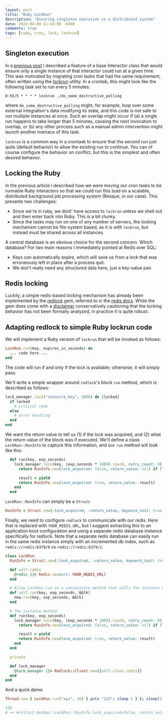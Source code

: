 ```yaml
---
layout: post
title: "Ruby LockRun"
description: "Ensuring singleton execution in a distributed system"
date: 2022-04-09 11:42:00 -0400
comments: true
tags: [ruby, cron, lock, lockrun]
---
```


## Singleton execution

In a [previous post](/2022/04/03/cron-tasks-as-interactors.html) I described a feature of a base Interactor class that would ensure only a single instance of that interactor could run at a given time. This was motivated by migrating cron tasks that had the same requirement, often written using the [lockrun](http://unixwiz.net/tools/lockrun.html) utility. In a crontab, this might look like the following task set to run every 5 minutes:

```
0-55/5 * * * * lockrun ./do_some_destructive_polling
```

where `do_some_destructive_polling` might, for example, loop over some external integration's data modifying its state, and this code is not safe to run multiple instances at once. Such an overlap might occur if (a) a single run happens to take longer than 5 minutes, causing the next invocation to overlap, or (b) any other process such as a manual admin intervention might launch another instnace of this task.

`lockrun` is a common way in a crontask to ensure that the second run just quits (default behavior) to allow the existing run to continue. You can of course configure the behavior on conflict, but this is the simplest and often desired behavior.

## Locking the Ruby

In the previous article I described how we were moving our cron tasks to be runnable Ruby interactors so that we could run this load on a scalable, distributed background job processing system (Resque, in our case). This presents two challenges:

- Since we're in ruby, we dont' have access to `lockrun` unless we shell out and then enter back into Ruby. This is a bit clunky.
- Since the tasks may run on one of any number of servers, the locking mechanism cannot be file-system based, as it is with `lockrun`, but instead must be shared across all instances.

A central database is an obvious choice for the second concern. Which database? For two main reasons I immediately pointed at Redis over SQL:

- Keys can automatically expire, which will save us from a lock that was erroneously left in place after a process quit.
- We don't really need any structured data here, just a key-value pair.

## Redis locking

Luckily, a simple redis-based locking mechanism has already been implemented by the [redlock](https://github.com/leandromoreira/redlock-rb) gem, referred to in the [redis docs](https://redis.io/docs/reference/patterns/distributed-locks/#implementations). While the gem does come with a [disclaimer](https://redis.io/docs/reference/patterns/distributed-locks/#implementations) conservatively cautioning that the locking behavior has not been formally analyzed, in practice it is quite robust.

## Adapting redlock to simple Ruby lockrun code

We will implement a Ruby version of `lockrun` that will be invoked as follows:

```rb
LockRun.run(key, expires_in_seconds) do
  ... code here ...
end
```

The code will run if and only if the lock is available; otherwise, it will simply pass.

We'll write a simple wrapper around `redlock`'s block `run` method, which is described as follows:

```rb
lock_manager.lock("resource_key", 2000) do |locked|
  if locked
    # critical code
  else
    # error handling
  end
end
```

We want the return value to tell us (1) if the lock was acquired, and (2) what the return value of the block was if executed. We'll define a class `LockRun::RunInfo` to capture this information, and our `run` method will look like this:

```rb
  def run(key, exp_seconds)
    lock_manager.lock(key, (exp_seconds * 1000).round, retry_count: 0) do |locked|
      return RunInfo.new(lock_acquired: false, return_value: nil) if !locked

      result = yield
      return RunInfo.new(lock_acquired: true, return_value: result)
    end
  end
```

`LockRun::RunInfo` can simply be a `Struct`:

```rb
RunInfo = Struct.new(:lock_acquired, :return_value, keyword_init: true)
```

Finally, we need to configure `redlock` to communicate with our redis. Here that is replaced with `YOUR_REDIS_URL`, but I suggest extracting this to an application boot configuration and using a separate redis database instance specifically for redlock. Note that a separate redis database can easily run in the same redis instance simply with an incremented db index, such as `redis://redis:6379/0` vs `redis://redis:6379/1`.

```rb
class LockRun
  RunInfo = Struct.new(:lock_acquired, :return_value, keyword_init: true)

  def self.redis
    @redis ||= Redis.new(url: YOUR_REDIS_URL)
  end

  # Allow LockRun.run as a convenience method that calls the instance method
  def self.run(key, exp_seconds, &blk)
    new.run(key, exp_seconds, &blk)
  end

  # The instance method
  def run(key, exp_seconds)
    lock_manager.lock(key, (exp_seconds * 1000).round, retry_count: 0) do |locked|
      return RunInfo.new(lock_acquired: false, return_value: nil) if !locked

      result = yield
      return RunInfo.new(lock_acquired: true, return_value: result)
    end
  end

  private

  def lock_manager
    @lock_manager ||= Redlock::Client.new([self.class.redis])
  end
end
```

And a quick demo

```rb
Thread.new { LockRun.run("xyz", 10) { puts "123"; sleep 5 } }; sleep(1); LockRun.run("xyz", 10) { puts "abc" }

123
# => #<struct DevOps::LockRun::RunInfo lock_acquired=false, return_value=nil>
```
